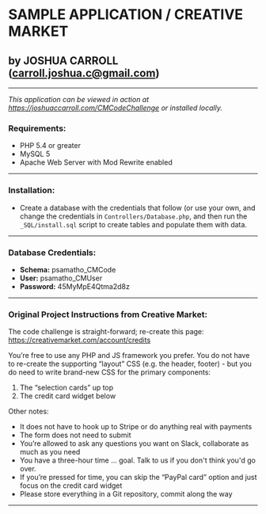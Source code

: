 # SAMPLE APPLICATION / CREATIVE MARKET
## by JOSHUA CARROLL (carroll.joshua.c@gmail.com)
---

*This application can be viewed in action at https://joshuaccarroll.com/CMCodeChallenge or installed locally.*

### Requirements:
* PHP 5.4 or greater
* MySQL 5
* Apache Web Server with Mod Rewrite enabled
---

### Installation:

* Create a database with the credentials that follow (or use your own, and change the credentials in `Controllers/Database.php`, and then run the `_SQL/install.sql` script to create tables and populate them with data.
---

### Database Credentials:
* **Schema:** psamatho_CMCode
* **User:** psamatho_CMUser
* **Password:** 45MyMpE4Qtma2d8z
---

### Original Project Instructions from Creative Market:

The code challenge is straight-forward; re-create this page:
https://creativemarket.com/account/credits

You’re free to use any PHP and JS framework you prefer. You do not have to re-create the supporting “layout” CSS (e.g. the header, footer) - but you do need to write brand-new CSS for the primary components:

1. The “selection cards” up top
2. The credit card widget below

Other notes:

- It does not have to hook up to Stripe or do anything real with payments
- The form does not need to submit
- You’re allowed to ask any questions you want on Slack, collaborate as much as you need
- You have a three-hour time ... goal. Talk to us if you don't think you'd go over. 
- If you’re pressed for time, you can skip the “PayPal card” option and just focus on the credit card widget
- Please store everything in a Git repository, commit along the way
---
